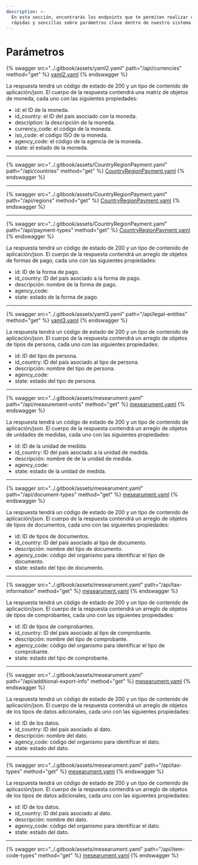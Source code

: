 ```yaml
---
description: >-
  En esta sección, encontrarás los endpoints que te permiten realizar consultas
  rápidas y sencillas sobre parámetros clave dentro de nuestro sistema.
---
```


# Parámetros

{% swagger src="../.gitbook/assets/yaml2.yaml" path="/api/currencies" method="get" %}
[yaml2.yaml](../.gitbook/assets/yaml2.yaml)
{% endswagger %}

La respuesta tendrá un código de estado de 200 y un tipo de contenido de aplicación/json. El cuerpo de la respuesta contendrá una matriz de objetos de moneda, cada uno con las siguientes propiedades:&#x20;

* id: el ID de la moneda.
* id\_country: el ID del país asociado con la moneda.
* description: la descripción de la moneda.
* currency\_code: el código de la moneda.
* iso\_code: el código ISO de la moneda.
* agency\_code: el código de la agencia de la moneda.
* state: el estado de la moneda.

***

{% swagger src="../.gitbook/assets/CountryRegionPayment.yaml" path="/api/countries" method="get" %}
[CountryRegionPayment.yaml](../.gitbook/assets/CountryRegionPayment.yaml)
{% endswagger %}

***

{% swagger src="../.gitbook/assets/CountryRegionPayment.yaml" path="/api/regions" method="get" %}
[CountryRegionPayment.yaml](../.gitbook/assets/CountryRegionPayment.yaml)
{% endswagger %}

***

{% swagger src="../.gitbook/assets/CountryRegionPayment.yaml" path="/api/payment-types" method="get" %}
[CountryRegionPayment.yaml](../.gitbook/assets/CountryRegionPayment.yaml)
{% endswagger %}

La respuesta tendrá un código de estado de 200 y un tipo de contenido de aplicación/json. El cuerpo de la respuesta contendrá un arreglo de objetos de formas de pago, cada uno con las siguientes propiedades:&#x20;

* id: ID de la forma de pago.
* id\_country: ID del país asociado a la forma de pago.
* descripción: nombre de la forma de pago.
* agency\_code:
* state: estado de la forma de pago.

***



{% swagger src="../.gitbook/assets/yaml3.yaml" path="/api/legal-entities" method="get" %}
[yaml3.yaml](../.gitbook/assets/yaml3.yaml)
{% endswagger %}

La respuesta tendrá un código de estado de 200 y un tipo de contenido de aplicación/json. El cuerpo de la respuesta contendrá un arreglo de objetos de tipos de persona, cada uno con las siguientes propiedades:&#x20;

* id: ID del tipo de persona.
* id\_country: ID del país asociado al tipo de persona.
* descripción: nombre del tipo de persona.
* agency\_code:
* state: estado del tipo de persona.

***

{% swagger src="../.gitbook/assets/mesearument.yaml" path="/api/measurement-units" method="get" %}
[mesearument.yaml](../.gitbook/assets/mesearument.yaml)
{% endswagger %}

La respuesta tendrá un código de estado de 200 y un tipo de contenido de aplicación/json. El cuerpo de la respuesta contendrá un arreglo de objetos de unidades de medidas, cada uno con las siguientes propiedades:&#x20;

* id: ID de la unidad de medida.
* id\_country: ID del país asociado a la unidad de medida.
* descripción: nombre de de la unidad de medida.
* agency\_code:
* state: estado de la unidad de medida.

***

{% swagger src="../.gitbook/assets/mesearument.yaml" path="/api/document-types" method="get" %}
[mesearument.yaml](../.gitbook/assets/mesearument.yaml)
{% endswagger %}

La respuesta tendrá un código de estado de 200 y un tipo de contenido de aplicación/json. El cuerpo de la respuesta contendrá un arreglo de objetos de tipos de documentos, cada uno con las siguientes propiedades:&#x20;

* id: ID de tipos de documentos.
* id\_country: ID del país asociado al tipo de documento.
* descripción: nombre del tipo de documento.
* agency\_code: código del organismo para identificar el tipo de documento.
* state: estado del tipo de documento.

***

{% swagger src="../.gitbook/assets/mesearument.yaml" path="/api/tax-information" method="get" %}
[mesearument.yaml](../.gitbook/assets/mesearument.yaml)
{% endswagger %}

La respuesta tendrá un código de estado de 200 y un tipo de contenido de aplicación/json. El cuerpo de la respuesta contendrá un arreglo de objetos de tipos de comprobantes, cada uno con las siguientes propiedades:&#x20;

* id: ID de tipos de comprobantes.
* id\_country: ID del país asociado al tipo de comprobante.
* descripción: nombre del tipo de comprobante.
* agency\_code: código del organismo para identificar el tipo de comprobante.
* state: estado del tipo de comprobante.

***

{% swagger src="../.gitbook/assets/mesearument.yaml" path="/api/additional-export-info" method="get" %}
[mesearument.yaml](../.gitbook/assets/mesearument.yaml)
{% endswagger %}

La respuesta tendrá un código de estado de 200 y un tipo de contenido de aplicación/json. El cuerpo de la respuesta contendrá un arreglo de objetos de los tipos de datos adicionales, cada uno con las siguientes propiedades:&#x20;

* id: ID de los datos.
* id\_country: ID del país asociado al dato.
* descripción: nombre del dato.
* agency\_code: código del organismo para identificar el dato.
* state: estado del dato.

***

{% swagger src="../.gitbook/assets/mesearument.yaml" path="/api/tax-types" method="get" %}
[mesearument.yaml](../.gitbook/assets/mesearument.yaml)
{% endswagger %}

La respuesta tendrá un código de estado de 200 y un tipo de contenido de aplicación/json. El cuerpo de la respuesta contendrá un arreglo de objetos de los tipos de datos adicionales, cada uno con las siguientes propiedades:&#x20;

* id: ID de los datos.
* id\_country: ID del país asociado al dato.
* descripción: nombre del dato.
* agency\_code: código del organismo para identificar el dato.
* state: estado del dato.

***

{% swagger src="../.gitbook/assets/mesearument.yaml" path="/api/item-code-types" method="get" %}
[mesearument.yaml](../.gitbook/assets/mesearument.yaml)
{% endswagger %}
